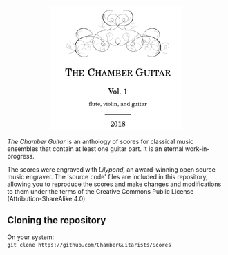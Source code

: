 <p align="center">
  <img alt="Chamber Guitarists Logo" src="common/chamberguitar.png">
</p>
<p>
<i>The Chamber Guitar</i> is an anthology of scores for classical music ensembles
that contain at least one guitar part. It is an eternal work-in-progress.  
</p>
<p>
The scores were engraved  with <i>Lilypond</i>, an award-winning open source music engraver.
The 'source code' files are included  in this repository, allowing
you to reproduce the scores and make changes and modifications to them under the terms of the Creative
Commons Public License (Attribution-ShareAlike 4.0)
</p>

<h2>Cloning the repository</h2>
On your system:
<code>
git clone https://github.com/ChamberGuitarists/Scores
</code>





























